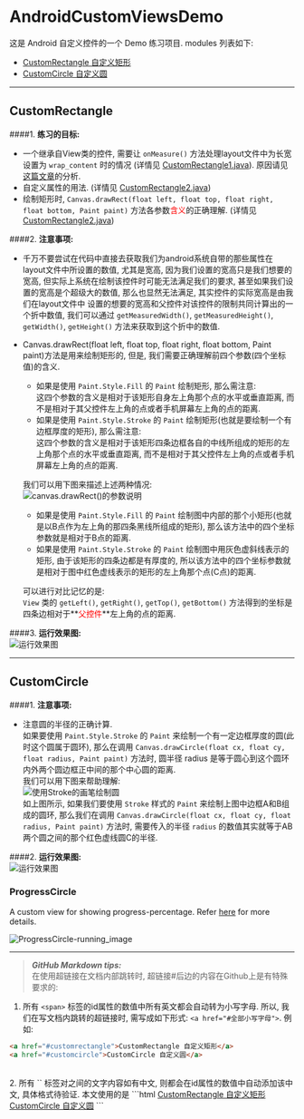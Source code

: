 # AndroidCustomViewsDemo
这是 Android 自定义控件的一个 Demo 练习项目. modules 列表如下:

- <a href="#customrectangle">CustomRectangle 自定义矩形</a>
- <a href="#customcircle">CustomCircle 自定义圆</a>





---

## <span id="CustomRectangle">CustomRectangle</span>

####1. **练习的目标:**   
- 一个继承自View类的控件, 需要让 `onMeasure()` 方法处理layout文件中为长宽设置为 `wrap_content` 时的情况 (详情见 
[CustomRectangle1.java][]).
原因请见<a href="http://blog.csdn.net/clevergump/article/details/50545257" target="_blank">这篇文章</a>的分析.
- 自定义属性的用法. (详情见 [CustomRectangle2.java][])
- 绘制矩形时, `Canvas.drawRect(float left, float top, float right, float bottom, Paint paint)` 
方法各参数<font color="red">含义</font>的正确理解. (详情见 [CustomRectangle2.java][])

####2. **注意事项:**   
- 千万不要尝试在代码中直接去获取我们为android系统自带的那些属性在layout文件中所设置的数值, 
尤其是宽高, 因为我们设置的宽高只是我们想要的宽高, 但实际上系统在绘制该控件时可能无法满足我们的要求, 
甚至如果我们设置的宽高是个超级大的数值, 那么也显然无法满足, 其实控件的实际宽高是由我们在layout文件中
设置的想要的宽高和父控件对该控件的限制共同计算出的一个折中数值, 我们可以通过 `getMeasuredWidth()`, 
`getMeasuredHeight()`, `getWidth()`, `getHeight()` 方法来获取到这个折中的数值.
- Canvas.drawRect(float left, float top, float right, float bottom, Paint paint)方法是用来绘制矩形的, 
但是, 我们需要正确理解前四个参数(四个坐标值)的含义.   
    - 如果是使用 `Paint.Style.Fill` 的 `Paint` 绘制矩形, 那么需注意:   
    这四个参数的含义是相对于该矩形自身左上角那个点的水平或垂直距离, 而不是相对于其父控件左上角的点或者手机屏幕左上角的点的距离.   
    - 如果是使用 `Paint.Style.Stroke` 的 `Paint` 绘制矩形(也就是要绘制一个有边框厚度的矩形), 那么需注意:   
    这四个参数的含义是相对于该矩形四条边框各自的中线所组成的矩形的左上角那个点的水平或垂直距离, 而不是相对于其父控件左上角的点或者手机屏幕左上角的点的距离.   

    我们可以用下图来描述上述两种情况:   
    ![canvas.drawRect()的参数说明][CustomRectangle 自定义矩形-canvas.drawRect()的参数说明] 
    
    - 如果是使用 `Paint.Style.Fill` 的 `Paint` 绘制图中内部的那个小矩形(也就是以B点作为左上角的那四条黑线所组成的矩形), 那么该方法中的四个坐标参数就是相对于B点的距离.
    - 如果是使用 `Paint.Style.Stroke` 的 `Paint` 绘制图中用灰色虚斜线表示的矩形, 由于该矩形的四条边都是有厚度的, 所以该方法中的四个坐标参数就是相对于图中红色虚线表示的矩形的左上角那个点(C点)的距离.   

    可以进行对比记忆的是:   
`View` 类的 `getLeft()`, `getRight()`, `getTop()`, `getBottom()` 方法得到的坐标是四条边相对于**<font color="red">父控件</font>**左上角的点的距离.

####3. **运行效果图:**   
![运行效果图][CustomRectangle 自定义矩形-运行效果图]




---

## <span id="CustomCircle">CustomCircle</span>

####1. **注意事项:**   
- 注意圆的半径的正确计算.   
    如果要使用 `Paint.Style.Stroke` 的 `Paint` 来绘制一个有一定边框厚度的圆(此时这个圆属于圆环), 那么在调用 `Canvas.drawCircle(float cx, float cy, float radius, Paint paint)` 方法时, 圆半径 radius 是等于圆心到这个圆环内外两个圆边框正中间的那个中心圆的距离.           
    我们可以用下图来帮助理解:   
    ![使用Stroke的画笔绘制圆][CustomCircle 自定义圆-使用Stroke的画笔绘制圆]   
    如上图所示, 如果我们要使用 `Stroke` 样式的 `Paint` 来绘制上图中边框A和B组成的圆环, 那么我们在调用 `Canvas.drawCircle(float cx, float cy, float radius, Paint paint)` 方法时, 需要传入的半径 `radius` 的数值其实就等于AB两个圆之间的那个红色虚线圆C的半径.

   
####2. **运行效果图:**   
![运行效果图][CustomCircle 自定义圆-运行效果图]

### ProgressCircle
A custom view for showing progress-percentage. Refer [here](https://github.com/clevergump/Android-ProgressCircle) for more details.   

![ProgressCircle-running_image](https://github.com/clevergump/Android-ProgressCircle/blob/master/sample/image/progresscircle_in_image_loading.gif)

---



[CustomRectangle1.java]: CustomRectangle/src/main/java/com/example/custom_rectangle/widget/CustomRectangle1.java
[CustomRectangle2.java]: CustomRectangle/src/main/java/com/example/custom_rectangle/widget/CustomRectangle2.java
[CustomRectangle 自定义矩形-canvas.drawRect()的参数说明]: CustomRectangle/image/canvas.drawRect()的参数说明.png
[CustomRectangle 自定义矩形-运行效果图]: CustomRectangle/image/运行效果图.png
[CustomCircle 自定义圆-使用Stroke的画笔绘制圆]: CustomCircle/image/使用Stroke的画笔绘制圆.png
[CustomCircle 自定义圆-运行效果图]: CustomCircle/image/运行效果图.gif



> ***GitHub Markdown tips:***   
在使用超链接在文档内部跳转时, 超链接#后边的内容在Github上是有特殊要求的:   
1. 所有 `<span>` 标签的id属性的数值中所有英文都会自动转为小写字母. 所以, 我们在写文档内跳转的超链接时, 需写成如下形式: `<a href="#全部小写字母">`. 例如:   
```html
<a href="#customrectangle">CustomRectangle 自定义矩形</a>
<a href="#customcircle">CustomCircle 自定义圆</a>
```   
<br/>
2. 所有 `<span>` 标签对之间的文字内容如有中文, 则都会在id属性的数值中自动添加该中文, 具体格式待验证. 本文使用的是
```html
<a href="customrectangle-自定义矩形">CustomRectangle 自定义矩形</a>
<a href="#customcircle-自定义圆">CustomCircle 自定义圆</a>
```
